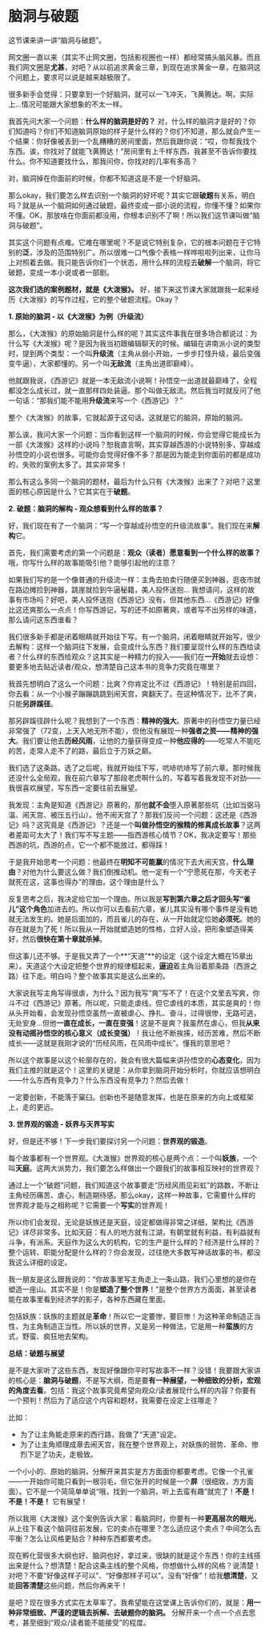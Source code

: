 # 脑洞与破题

这节课来讲一讲“脑洞与破题”。

网文圈一直以来（其实不止网文圈，包括影视圈也一样）都经常搞头脑风暴。而且我们网文圈是**尤甚**，对吧？从以前追求黄金三章，到现在追求黄金一章，在脑洞这个问题上，要求可以说是越来越极限了。

很多新手会觉得：只要拿到一个好脑洞，就可以一飞冲天，飞黄腾达。啊，实际上...情况可能跟大家想象的不太一样。

我首先问大家一个问题：**什么样的脑洞是好的？** 对，什么样的脑洞才是好的？你们知道吗？你们不知道脑洞原始的样子是什么样的？你们不知道，那么就会产生一个结果：你好像被丢到一个乱糟糟的房间里面，然后我跟你说：“哎，你帮我找个东西。诶，你找对了就能飞黄腾达！”房间里有上千样东西，我甚至不告诉你要找什么。你不知道要找什么，那我问你，你找对的几率有多高？

对，脑洞掉在你面前的时候，你都不知道这是不是一个好脑洞。

那么okay，我们要怎么样去识别一个脑洞的好坏呢？其实它跟**破题**有关系，明白吗？就是从一个脑洞如何通过破题，最终变成一部小说的流程，你懂不懂？如果你不懂。OK，那放啥在你面前都没用，你根本识别不了啊！所以我们这节课叫做“脑洞与破题”。

其实这个问题有点难。它难在哪里呢？不是说它特别复杂，它的根本问题在于它特别的**泛**，涉及的范围特别广。所以很难一口气像个表格一样哗啦啦列出来，让你马上对照着去做。我只能告诉你们一个状态，用什么样的流程去**破解**一个脑洞，将它破题，变成一本小说或者一部剧。

**这次我们选的案例题材，就是《大泼猴》。** 好，接下来这节课大家就跟我一起来经历《大泼猴》的写作过程，它的整个破题流程。Okay？

**1. 原始的脑洞 - 以《大泼猴》为例（升级流）**

那么，《大泼猴》的原始脑洞是什么样的呢？其实这件事我在很多场合都说过：为什么写《大泼猴》呢？是因为我当初跟编辑聊天的时候。编辑在讲南派小说的类型时，提到两个类型：一个叫**升级流**（主角从弱小开始，一步步打怪升级，最后变强变牛逼），大家都懂的。另一个叫**无敌流**（主角出道即巅峰）。

他就跟我说，《西游记》就是一本无敌流小说啊！孙悟空一出道就最巅峰了，全程都没怎么成长过，就一直那样四处装逼。那个叫做无敌流。然后我当时就反问了他一句话：“那我们能不能用**升级流**来写一个《西游记》？”

整个《大泼猴》的故事，它就起源于这句话。这就是它的脑洞，原始的脑洞。

那么诶，我问大家一个问题：当你看到这样一个脑洞的时候，你会觉得它能成长为一部《大泼猴》这样的小说吗？恕我直言啊，其实穿越西游的小说特别多，穿越成孙悟空的小说也很多。可能你会觉得好像不多？那是因为能走到你面前的都是成功的，失败的案例太多了。其实非常多！

那么有这么多同一个脑洞的题材，最后为什么只有《大泼猴》出来了？对吧？这里面的核心原因是什么？它其实在于**破题**。

**2. 破题：脑洞的解构 - 观众想看到什么样的故事？**

好，我们现在有了一个脑洞：“写一个穿越成孙悟空的升级流故事”。我们现在来**解构**它。

首先，我们需要考虑的第一个问题是：**观众（读者）愿意看到一个什么样的故事？** 哦，你写什么样的故事能吸引他？能够引起他的注意？

如果我们写的是一个像普通的升级流一样：主角去拍卖行随便买到神器，逛夜市就在路边摊捡到神器，跳崖就捡到牛逼秘籍，美人投怀送抱... 我想请问，这样的故事有市场吗？好吧，美人投怀送抱《西游记》没有，但其他东西...《西游记》好像比这还爽那么一点点！你写西游记，写的还不如原著爽，或者写不出另样的味道，那么请问这东西谁看？

我们很多新手都是闭着眼睛就开始往下写。有一个脑洞，闭着眼睛就开始写，很少去解构：这样一个脑洞往下发展，会变成什么东西？我们要呈现什么样的东西给读者？什么样的东西给观众？这其实是一种精力的投入——我们在**一开始**就去设想：要更多地去贴近读者/观众，想清楚自己这本书的竞争力究竟在哪里？

我首先想明白了这么一个问题：比爽？你肯定比不过《西游记》！特别是前四回，你去看：从一个小猴子蹦蹦跳跳到闹天宫，爽翻天了。在这种情况下，比不了爽，只能**另辟蹊径**。

那另辟蹊径辟什么呢？我想到了一个东西：**精神的强大**。原著中的孙悟空力量已经非常强了（72变，上天入地无所不能），但他没有展现一种**强者之资——精神的强大**。我们要让他去**历经风雨**，让他的力量获得变成一种**他应得的**——吃常人不能吃的苦，走常人走不了的路，最后立于万妖之巅。

我们选了这条路。选了之后呢，我就开始往下写，吭哧吭哧写了前六章。那时候我还没什么全局观，我在前六章写了那段老虎啊什么的，写着写着我发现不对劲——我很喜欢展望，写东西一定要往前去展望。

我发现：主角是知道《西游记》原著的，那他**就不会**堕入原著那些坑（比如当弼马温、闹天宫、被压五行山）。他不闹天宫了？那我们反问一个问题：这还是《西游记》吗？这究竟是《西游记》？还是一个**叫做孙悟空的猴精的修真成长故事**？这两者差距可太大了！我们写不写主题——指西游核心情节？OK，我决定要写！那些西游的坑，西游的点，它一个都不能放过，都得踩！

于是我开始思考一个问题：他最终在**明知不可能赢**的情况下去大闹天宫，**什么理由**？对他为什么要这么做？我们倒推动机。他一定有一个“宁愿死在那，今天老子就死在这，这事也得办”的理由。这个理由是什么？

反复思考之后，我决定给它加一个理由。所以我是**写到第六章之后才回头写“雀儿”这个角色**加进去的。所以你可以去看前六章，雀儿其实没有哪个事件是没有她就无法发生的。她是后面加的，而且雀儿的存在，从一开始就定位她**必须死**。她的存在就是为了死！所以我从一开始就塑造她的性格，立好人设，把形象塑造得美好，然后**很快在第十章就杀掉**。

但这事儿还不够。于是我又弄了一个**“天道”**的设定（这个设定大概在15章出来）。天道这个大设定把整个世界的规律框起来，**逼迫**着主角沿着那条路（西游之路）往下走。明白吗？整个故事其实是这么出来的。

大家说我写主角写得很虐，为什么？因为我写“爽”写不了！在这个文里去写爽，你斗不过《西游记》原著。所以呢，只能走虐线。但它虐线的本质，其实是爽的！你从头开始看，会发现孙悟空虽然一直被虐心、挣扎、奋斗，过得很惨，无路可逃，无处安身...但他**一直在成长，一直在变强**！这是不是爽？我虽然在虐心，但我**从来没有动摇孙悟空的核心意义（成长变强）**！我让他不断挨揍，经历苦难，然后不断成长——这就是我刚才说的“历经风雨，在风雨中成长”。懂我的意思吧？

所以这个故事是以这个轮廓存在的，我会有很大篇幅来讲孙悟空的**心态变化**，因为我们主推的就是这个！这里的关键是：从你拿到脑洞开始分析时，你就应该想明白——什么东西有竞争力？什么东西没有竞争力？然后去做！

一定要创新，不能落于窠臼。创新也不是随意发挥，也是在原来的方向上或框架上，走的更远。

**3. 世界观的锻造 - 妖界与天界写实**

好，但是还不够！下一步我们要探讨另一个问题：**世界观的锻造**。

每个故事都有一个世界观。《大泼猴》世界观的核心是两个点：一个叫**妖族**，一个叫**天庭**。这两大派势力，我们要怎么样做出一个跟我们的故事相互映衬的世界观？

通过上一个“破题”问题，我们知道这个故事要走“历经风雨见彩虹”的路数，不断让主角经历痛苦、虐心，制造期待感。那么okay，这样一种故事，它需要什么样的世界观才能与之相称呢？它需要一个**写实**的世界观！

所以你们会发现，无论是妖族还是天庭，设定都做得非常之详细，架构比《西游记》详尽非常多。比如天庭：有人的地方就有江湖，有朝堂就有利益，有利益就有斗争，有派系。天庭作为这么大的机构，它的生产是什么样的？经济是什么样的？整个运转、职能分配是什么样的？你会发现，过往绝大多数写神话故事的书，都没我这么详细的设定。

我一朋友是这么跟我说的：“你故事里写主角走上一条山路，我们心里想的是你在塑造一座山。其实不是！你是**塑造了整个世界**！”是整个世界方方面面，甚至读者能在故事里看到经济学的影子，各种东西藏在里面。

包括妖族：妖族的主题就是**革命**！所以它一定要惨，要巨惨！为这种革命制造正当性，为主角制造正当性。所以妖的世界，又是另一种做法，它是用一种**蛮族**的方式，野蛮、疯狂地去架构。

**总结：破题与展望**

是不是大家听了这些东西，发现好像跟你平时写故事不一样？没错！我要跟大家讲的核心是：**脑洞与破题**，不是写大纲，而是要**有一种展望，一种细致的分析，宏观的角度去看**。包括：我这个故事究竟希望向观众/读者展现什么样的内容？你要有一个预判！然后为了适应这个内容和题材，我需要在设定上往哪走？

比如：

- 为了让主角能走原来的西行路，我做了“天道”设定。
- 为了让主角顺理成章去闹天宫，我在整个世界观上，对妖族的弱势、革命、惨烈下足了功夫，走极致。

一个小小的、原始的脑洞，分解开来其实是方方面面你都要考虑。它像一个孔雀——一开始你可能只看到一根羽毛，但它张开的时候是一个**屏**（很细致，方方面面）。它不是一个简简单单说“哦，找到一个脑洞，听上去蛮有趣”就完了！**不是！不是！不是！** 它有展望！

所以我用《大泼猴》这个案例告诉大家：看脑洞时，你要有一种**更高层次的眼光**，从上往下看这个脑洞往前发展，它的卖点在哪里？怎么适应这个卖点？中间怎么去平衡？怎么让风格更贴合？种种东西都要考虑。

现在孵化营很多大纲也好、脑洞也好，拿过来，很缺的就是这个东西！你的主线搭出来是什么？想清楚！配合这条主线的整个风格，你想做什么样的风格？说清楚！对吧？不要“好像这样子可以”、“好像那样子可以”。没有“好像”！给我**想清楚**，又能**回答清楚**这些问题，然后你再来干！

是吧？现在很多方式实在太草率了。我希望能在这堂课上告诉你们的，就是：**用一种非常细致、严谨的逻辑去拆解、去破题你的脑洞。** 分解开来一个点一个点去思考，甚至细到“观众/读者能不能接受”的程度。